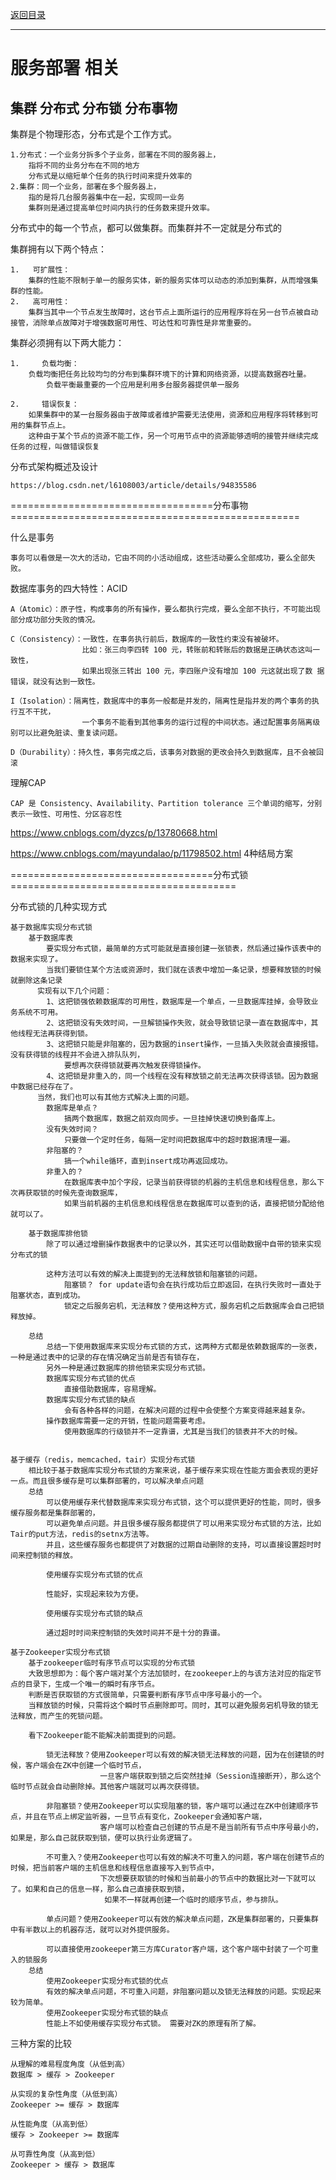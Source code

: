 <p>
    <a href="#" onclick="refreshContent('service')">返回目录</a>
</p>

---

# 服务部署 相关
集群 分布式 分布锁 分布事物
---


集群是个物理形态，分布式是个工作方式。

    1.分布式：一个业务分拆多个子业务，部署在不同的服务器上， 
        指将不同的业务分布在不同的地方
        分布式是以缩短单个任务的执行时间来提升效率的
    2.集群：同一个业务，部署在多个服务器上， 
        指的是将几台服务器集中在一起，实现同一业务
        集群则是通过提高单位时间内执行的任务数来提升效率。
        
  分布式中的每一个节点，都可以做集群。而集群并不一定就是分布式的


集群拥有以下两个特点：
    
    1.   可扩展性：
        集群的性能不限制于单一的服务实体，新的服务实体可以动态的添加到集群，从而增强集群的性能。
    2.   高可用性：
        集群当其中一个节点发生故障时，这台节点上面所运行的应用程序将在另一台节点被自动接管，消除单点故障对于增强数据可用性、可达性和可靠性是非常重要的。

集群必须拥有以下两大能力：
    
    1.     负载均衡：
        负载均衡把任务比较均匀的分布到集群环境下的计算和网络资源，以提高数据吞吐量。
            负载平衡最重要的一个应用是利用多台服务器提供单一服务
                
    2.     错误恢复：
        如果集群中的某一台服务器由于故障或者维护需要无法使用，资源和应用程序将转移到可用的集群节点上。
        这种由于某个节点的资源不能工作，另一个可用节点中的资源能够透明的接管并继续完成任务的过程，叫做错误恢复





分布式架构概述及设计  

    https://blog.csdn.net/l6108003/article/details/94835586
===================================分布事物==================================================

什么是事务

    事务可以看做是一次大的活动，它由不同的小活动组成，这些活动要么全部成功，要么全部失败。

数据库事务的四大特性：ACID

    A（Atomic）：原子性，构成事务的所有操作，要么都执行完成，要么全部不执行，不可能出现部分成功部分失败的情况。

    C（Consistency）：一致性，在事务执行前后，数据库的一致性约束没有被破坏。
                    比如：张三向李四转 100 元，转账前和转账后的数据是正确状态这叫一致性，
                    如果出现张三转出 100 元，李四账户没有增加 100 元这就出现了数 据错误，就没有达到一致性。

    I（Isolation）：隔离性，数据库中的事务一般都是并发的，隔离性是指并发的两个事务的执行互不干扰，
                    一个事务不能看到其他事务的运行过程的中间状态。通过配置事务隔离级别可以比避免脏读、重复读问题。

    D（Durability）：持久性，事务完成之后，该事务对数据的更改会持久到数据库，且不会被回滚


理解CAP

    CAP 是 Consistency、Availability、Partition tolerance 三个单词的缩写，分别表示一致性、可用性、分区容忍性

<a href="https://www.cnblogs.com/dyzcs/p/13780668.html#" target="_blank">https://www.cnblogs.com/dyzcs/p/13780668.html </a>

<a href="https://www.cnblogs.com/mayundalao/p/11798502.html#" target="_blank">https://www.cnblogs.com/mayundalao/p/11798502.html </a>  4种结局方案

===================================分布式锁=======================================


分布式锁的几种实现方式

    基于数据库实现分布式锁 
        基于数据库表
            要实现分布式锁，最简单的方式可能就是直接创建一张锁表，然后通过操作该表中的数据来实现了。
            当我们要锁住某个方法或资源时，我们就在该表中增加一条记录，想要释放锁的时候就删除这条记录
          实现有以下几个问题：
            1、这把锁强依赖数据库的可用性，数据库是一个单点，一旦数据库挂掉，会导致业务系统不可用。
            2、这把锁没有失效时间，一旦解锁操作失败，就会导致锁记录一直在数据库中，其他线程无法再获得到锁。
            3、这把锁只能是非阻塞的，因为数据的insert操作，一旦插入失败就会直接报错。没有获得锁的线程并不会进入排队队列，
                要想再次获得锁就要再次触发获得锁操作。
            4、这把锁是非重入的，同一个线程在没有释放锁之前无法再次获得该锁。因为数据中数据已经存在了。
          当然，我们也可以有其他方式解决上面的问题。
            数据库是单点？
                搞两个数据库，数据之前双向同步。一旦挂掉快速切换到备库上。
            没有失效时间？
                只要做一个定时任务，每隔一定时间把数据库中的超时数据清理一遍。
            非阻塞的？
                搞一个while循环，直到insert成功再返回成功。
            非重入的？
                在数据库表中加个字段，记录当前获得锁的机器的主机信息和线程信息，那么下次再获取锁的时候先查询数据库，
                如果当前机器的主机信息和线程信息在数据库可以查到的话，直接把锁分配给他就可以了。
        
        基于数据库排他锁
            除了可以通过增删操作数据表中的记录以外，其实还可以借助数据中自带的锁来实现分布式的锁

            这种方法可以有效的解决上面提到的无法释放锁和阻塞锁的问题。
                阻塞锁？ for update语句会在执行成功后立即返回，在执行失败时一直处于阻塞状态，直到成功。
                锁定之后服务宕机，无法释放？使用这种方式，服务宕机之后数据库会自己把锁释放掉。

        总结
            总结一下使用数据库来实现分布式锁的方式，这两种方式都是依赖数据库的一张表，一种是通过表中的记录的存在情况确定当前是否有锁存在，
            另外一种是通过数据库的排他锁来实现分布式锁。
            数据库实现分布式锁的优点
                直接借助数据库，容易理解。
            数据库实现分布式锁的缺点
                会有各种各样的问题，在解决问题的过程中会使整个方案变得越来越复杂。
            操作数据库需要一定的开销，性能问题需要考虑。
                使用数据库的行级锁并不一定靠谱，尤其是当我们的锁表并不大的时候。


    基于缓存（redis，memcached，tair）实现分布式锁 
        相比较于基于数据库实现分布式锁的方案来说，基于缓存来实现在性能方面会表现的更好一点。而且很多缓存是可以集群部署的，可以解决单点问题
        总结
            可以使用缓存来代替数据库来实现分布式锁，这个可以提供更好的性能，同时，很多缓存服务都是集群部署的，
            可以避免单点问题。并且很多缓存服务都提供了可以用来实现分布式锁的方法，比如Tair的put方法，redis的setnx方法等。
            并且，这些缓存服务也都提供了对数据的过期自动删除的支持，可以直接设置超时时间来控制锁的释放。

            使用缓存实现分布式锁的优点

            性能好，实现起来较为方便。

            使用缓存实现分布式锁的缺点

            通过超时时间来控制锁的失效时间并不是十分的靠谱。
            
    基于Zookeeper实现分布式锁
        基于zookeeper临时有序节点可以实现的分布式锁
        大致思想即为：每个客户端对某个方法加锁时，在zookeeper上的与该方法对应的指定节点的目录下，生成一个唯一的瞬时有序节点。 
        判断是否获取锁的方式很简单，只需要判断有序节点中序号最小的一个。 
        当释放锁的时候，只需将这个瞬时节点删除即可。同时，其可以避免服务宕机导致的锁无法释放，而产生的死锁问题。

        看下Zookeeper能不能解决前面提到的问题。

            锁无法释放？使用Zookeeper可以有效的解决锁无法释放的问题，因为在创建锁的时候，客户端会在ZK中创建一个临时节点，
                        一旦客户端获取到锁之后突然挂掉（Session连接断开），那么这个临时节点就会自动删除掉。其他客户端就可以再次获得锁。

            非阻塞锁？使用Zookeeper可以实现阻塞的锁，客户端可以通过在ZK中创建顺序节点，并且在节点上绑定监听器，一旦节点有变化，Zookeeper会通知客户端，
                        客户端可以检查自己创建的节点是不是当前所有节点中序号最小的，如果是，那么自己就获取到锁，便可以执行业务逻辑了。

            不可重入？使用Zookeeper也可以有效的解决不可重入的问题，客户端在创建节点的时候，把当前客户端的主机信息和线程信息直接写入到节点中，
                        下次想要获取锁的时候和当前最小的节点中的数据比对一下就可以了。如果和自己的信息一样，那么自己直接获取到锁，
                         如果不一样就再创建一个临时的顺序节点，参与排队。

            单点问题？使用Zookeeper可以有效的解决单点问题，ZK是集群部署的，只要集群中有半数以上的机器存活，就可以对外提供服务。

            可以直接使用zookeeper第三方库Curator客户端，这个客户端中封装了一个可重入的锁服务
        总结
            使用Zookeeper实现分布式锁的优点
            有效的解决单点问题，不可重入问题，非阻塞问题以及锁无法释放的问题。实现起来较为简单。
            使用Zookeeper实现分布式锁的缺点
            性能上不如使用缓存实现分布式锁。 需要对ZK的原理有所了解。


三种方案的比较

    从理解的难易程度角度（从低到高）
    数据库 > 缓存 > Zookeeper

    从实现的复杂性角度（从低到高）
    Zookeeper >= 缓存 > 数据库

    从性能角度（从高到低）
    缓存 > Zookeeper >= 数据库

    从可靠性角度（从高到低）
    Zookeeper > 缓存 > 数据库













